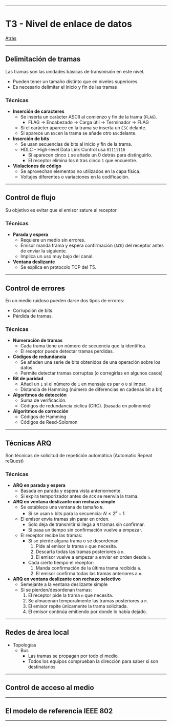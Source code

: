 
---
# T3 - Nivel de enlace de datos

[Atrás](../README.md)

---
## Delimitación de tramas
Las tramas son las unidades básicas de transmisión en este nivel.
- Pueden tener un tamaño distinto que en niveles superiores.
- Es necesario delimitar el inicio y fin de las tramas
### Técnicas
- **Inserción de caracteres**
	- Se inserta un carácter ASCII al comienzo y fin de la trama (`FLAG`).
		- FLAG -> Encabezado -> Carga útil -> Terminador -> FLAG
	- Si el carácter aparece en la trama se inserta un `ESC` delante.
	- Si aparece un `ESC`en la trama se añade otro `ESC`delante.
- **Inserción de bits** 
	- Se usan secuencias de bits al inicio y fin de la trama.
	- HDLC - High-level Data Link Control usa `01111110`
		- Si aparecen cinco `1` se añade un 0 detrás para distinguirlo.
		- El receptor elimina los `0` tras cinco `1` que encuentre.
- **Violaciones de código**
	- Se aprovechan elementos no utilizados en la capa física.
	- Voltajes diferentes o variaciones en la codificación.

---
## Control de flujo
Su objetivo es evitar que el emisor sature al receptor.
### Técnicas
- **Parada y espera**
	- Requiere un medio sin errores.
	- Emisor manda trama y espera confirmación (`ACK`) del receptor antes de enviar la siguiente.
	- Implica un uso muy bajo del canal.
- **Ventana deslizante**
	- Se explica en protocolo TCP del T5.

---
## Control de errores
En un medio ruidoso pueden darse dos tipos de errores:
- Corrupción de bits.
- Pérdida de tramas.
### Técnicas
- **Numeración de tramas**
	- Cada trama tiene un número de secuencia que la identifica.
	- El receptor puede detectar tramas perdidas.
- **Códigos de redundancia**
	- Se añaden una serie de bits obtenidos de una operación sobre los datos.
	- Permite detectar tramas corruptas (o corregirlas en algunos casos)
- **Bit de paridad**
	- Añadi un `1` si el número de `1` en mensaje es par o `0` si impar.
	- Distancia de Hamming (número de diferencias en cadenas bit a bit)
- **Algoritmos de detección**
	- Suma de verificación.
	- Códigos de redundancia cíclica (CRC). (basada en polinomio)
- **Algoritmos de corrección**
	- Códigos de Hamming
	- Códigos de Reed-Solomon

---
## Técnicas ARQ
Son técnicas de solicitud de repetición automática (Automatic Repeat reQuest)
### Técnicas
- **ARQ en parada y espera**
	- Basada en parada y espera vista anteriormente.
	- Si expira temporizador antes de `ACK` se reenvía la trama.
- **ARQ en ventana deslizante con rechazo simple**
	- Se establece una ventana de tamaño `N`.
		- Si se usan `k` bits para la secuencia: $N \leq 2^k -1$.
	- El emisor envía tramas sin parar en orden.
		- Solo deja de transmitir si llega a `N` tramas sin confirmar.
		- Si pasa un tiempo sin confirmación vuelve a empezar.
	- El receptor recibe las tramas:
		- Si se pierde alguna trama o se desordenan
			1. Pide al emisor la trama `n` que necesita.
			2. Descarta todas las tramas posteriores a `n`.
			3. El emisor vuelve a empezar a enviar en orden desde `n`.
		- Cada cierto tiempo el receptor:
			1. Manda confirmación de la última trama recibida `n`.
			2. El emisor confirma todas las tramas anteriores a `n`.
- **ARQ en ventana deslizante con rechazo selectivo**
	- Semejante a la ventana deslizante simple
	- Si se pierden/desordenan tramas:
		1. El receptor pide la trama `n` que necesita.
		2. Se almacenan temporalmente las tramas posteriores a `n`.
		3. El emisor repite únicamente la trama solicitada.
		4. El emisor continúa emitiendo por donde lo había dejado.

---
## Redes de área local

- Topologías
	- Bus
		- Las tramas se propagan por todo el medio.
		- Todos los equipos comprueban la dirección para saber si son destinatarios

---
## Control de acceso al medio



---
## El modelo de referencia IEEE 802



---